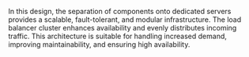 In this design, the separation of components onto dedicated servers provides a scalable, fault-tolerant, and modular infrastructure. The load balancer cluster enhances availability and evenly distributes incoming traffic. This architecture is suitable for handling increased demand, improving maintainability, and ensuring high availability.
